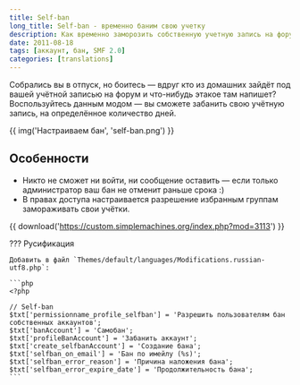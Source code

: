 ```yaml
---
title: Self-ban
long_title: Self-ban - временно баним свою учетку
description: Как временно заморозить собственную учетную запись на форуме?
date: 2011-08-18
tags: [аккаунт, бан, SMF 2.0]
categories: [translations]
---
```


Собрались вы в отпуск, но боитесь — вдруг кто из домашних зайдёт под вашей учётной записью на форум и что-нибудь этакое там напишет? Воспользуйтесь данным модом — вы сможете забанить свою учётную запись, на определённое количество дней.

<!-- more -->

{{ img('Настраиваем бан', 'self-ban.png') }}

## Особенности

- Никто не сможет ни войти, ни сообщение оставить — если только администратор ваш бан не отменит раньше срока :)
- В правах доступа настраивается разрешение избранным группам замораживать свои учётки.

{{ download('https://custom.simplemachines.org/index.php?mod=3113') }}

??? Русификация

    Добавить в файл `Themes/default/languages/Modifications.russian-utf8.php`:

    ```php
    <?php

    // Self-ban
    $txt['permissionname_profile_selfban'] = 'Разрешить пользователям бан собственных аккаунтов';
    $txt['banAccount'] = 'Самобан';
    $txt['profileBanAccount'] = 'Забанить аккаунт';
    $txt['create_selfbanAccount'] = 'Создание бана';
    $txt['selfban_on_email'] = 'Бан по имейлу (%s)';
    $txt['selfban_error_reason'] = 'Причина наложения бана';
    $txt['selfban_error_expire_date'] = 'Продолжительность бана';
    ```
